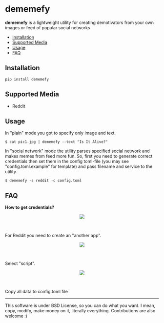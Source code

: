 # dememefy

**dememefy** is a lightweight utility for creating demotivators from your own images or feed of popular social networks

* [Installation](#installation)
* [Supported Media](#supported-media)
* [Usage](#usage)
* [FAQ](#faq)

## Installation
```
pip install dememefy
```

## Supported Media

- Reddit 

## Usage

In "plain" mode you got to specify only image and text. 

```
$ cat pic1.jpg | dememefy --text "Is It Alive?"  
```

In "social network" mode the utility parses specified social network and makes memes from feed more fun. So, first you need to generate correct credentials then set them in the config toml-file (you may see "config.toml.example" for template) and pass filename and service to the utility.

```
$ dememefy -s reddit -c config.toml
```

## FAQ 

**How to get credentials?**

<p align="center">
<img src="https://miro.medium.com/max/1400/1*GQ8IREDENnkCRQT3VS55mQ.png">
</p><br>

For Reddit you need to create an "another app".

<p align="center">
<img src="https://miro.medium.com/max/1400/1*ssLYczSLGzfm6SPM7mWzBg.png">
</p><br>

Select "script".

<p align="center">
<img src="https://miro.medium.com/max/1400/1*khszOCCaCtqZ6jM19uhpiQ.png">
</p><br>

Copy all data to config.toml file

<hr>

<p> This software is under BSD License, so you can do what you want. I mean, copy, modify, make money on it, literally everything. Contributions are also welcome :)</p>